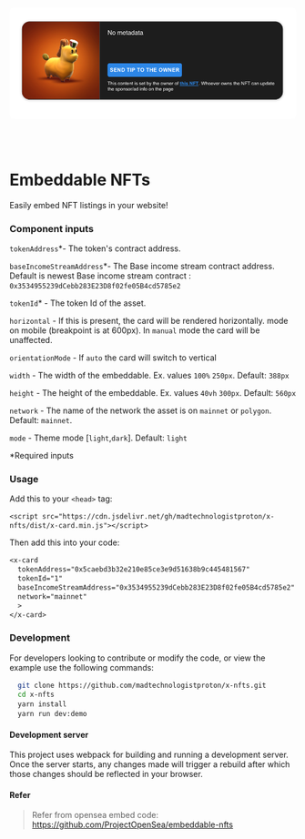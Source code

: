 <img style="border-radius: 8px" src="assets/embedable-nfts.png" />

<br /><br />

# Embeddable NFTs

Easily embed NFT listings in your website!

### Component inputs

`tokenAddress`\*- The token's contract address.

`baseIncomeStreamAddress`\*- The Base income stream contract address. Default is newest Base income stream contract : `0x3534955239dCebb283E23D8f02fe05B4cd5785e2`

`tokenId`\* - The token Id of the asset.

`horizontal` - If this is present, the card will be rendered horizontally.
mode on mobile (breakpoint is at 600px). In `manual` mode the card will be unaffected.

`orientationMode` - If `auto` the card will switch to vertical

`width` - The width of the embeddable. Ex. values `100%` `250px`. Default: `388px`

`height` - The height of the embeddable. Ex. values `40vh` `300px`. Default: `560px`

`network` - The name of the network the asset is on `mainnet` or `polygon`. Default: `mainnet`.

`mode` - Theme mode [`light`,`dark`]. Default: `light`


\*Required inputs

### Usage

Add this to your `<head>` tag:

```
<script src="https://cdn.jsdelivr.net/gh/madtechnologistproton/x-nfts/dist/x-card.min.js"></script>
```

Then add this into your code:

```
<x-card
  tokenAddress="0x5caebd3b32e210e85ce3e9d51638b9c445481567"
  tokenId="1"
  baseIncomeStreamAddress="0x3534955239dCebb283E23D8f02fe05B4cd5785e2"
  network="mainnet"
  >
</x-card>
```

### Development

For developers looking to contribute or modify the code, or view the example use the following commands:

```bash
  git clone https://github.com/madtechnologistproton/x-nfts.git
  cd x-nfts
  yarn install
  yarn run dev:demo
```

#### Development server

This project uses webpack for building and running a development server. Once the server starts, any changes made will trigger a rebuild after which those changes should be reflected in your browser.


#### Refer
> Refer from opensea embed code: https://github.com/ProjectOpenSea/embeddable-nfts